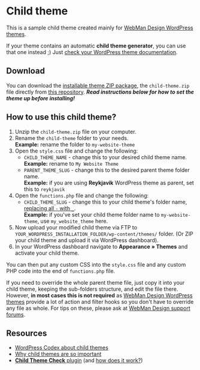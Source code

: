 # Child theme

This is a sample child theme created mainly for [WebMan Design WordPress themes](https://www.webmandesign.eu/).

If your theme contains an automatic **child theme generator**, you can use that one instead ;) Just [check your WordPress theme documentation](https://www.webmandesign.eu/reference/#links-docs).


## Download

You can download the [installable theme ZIP package](https://github.com/webmandesign/child-theme/raw/master/child-theme.zip), the `child-theme.zip` file directly from [this repository](https://github.com/webmandesign/child-theme/).
***Read instructions below for how to set the theme up before installing!***


## How to use this child theme?

1. Unzip the `child-theme.zip` file on your computer.
2. Rename the `child-theme` folder to your needs.  
  **Example:** rename the folder to `my-website-theme`
4. Open the `style.css` file and change the following:  
    * `CHILD_THEME_NAME` - change this to your desired child theme name.  
      **Example:** rename to `My Website Theme`
    * `PARENT_THEME_SLUG` - change this to the desired parent theme folder name.  
      **Example:** if you are using **Reykjavik** WordPress theme as parent, set this to `reykjavik`
4. Open the `functions.php` file and change the following:  
    * `CHILD_THEME_SLUG` - change this to your child theme's folder name, [replacing all `-` with `_`](http://php.net/manual/en/functions.user-defined.php).  
      **Example:** if you've set your child theme folder name to `my-website-theme`, use `my_website_theme` here.
5. Now upload your modified child theme via FTP to `YOUR_WORDPRESS_INSTALLATION_FOLDER/wp-content/themes/` folder. (Or ZIP your child theme and upload it via WordPress dashboard).
6. In your WordPress dashboard navigate to **Appearance &raquo; Themes** and activate your child theme.

You can then put any custom CSS into the `style.css` file and any custom PHP code into the end of `functions.php` file.

If you need to override the whole parent theme file, just copy it into your child theme, keeping the sub-folders structure, and edit the file there. However, **in most cases this is not required** as [WebMan Design WordPress themes](https://www.webmandesign.eu/) provide a lot of action and filter hooks so you don't have to override any file as whole. For tips on these, please ask at [WebMan Design support forums](http://support.webmandesign.eu/).


## Resources

* [WordPress Codex about child themes](http://codex.wordpress.org/Child_Themes)
* [Why child themes are so important](http://www.woothemes.com/2015/07/why-child-themes-matter/)
* [**Child Theme Check** plugin](https://wordpress.org/plugins/child-theme-check/) (and [how does it work?](https://wptavern.com/child-theme-check-plugin-helps-wordpress-users-navigate-parent-theme-updates))